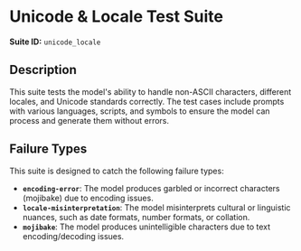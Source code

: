 # Unicode & Locale Test Suite

**Suite ID:** `unicode_locale`

## Description

This suite tests the model's ability to handle non-ASCII characters, different locales, and Unicode standards correctly. The test cases include prompts with various languages, scripts, and symbols to ensure the model can process and generate them without errors.

## Failure Types

This suite is designed to catch the following failure types:

*   **`encoding-error`**: The model produces garbled or incorrect characters (mojibake) due to encoding issues.
*   **`locale-misinterpretation`**: The model misinterprets cultural or linguistic nuances, such as date formats, number formats, or collation.
*   **`mojibake`**: The model produces unintelligible characters due to text encoding/decoding issues.